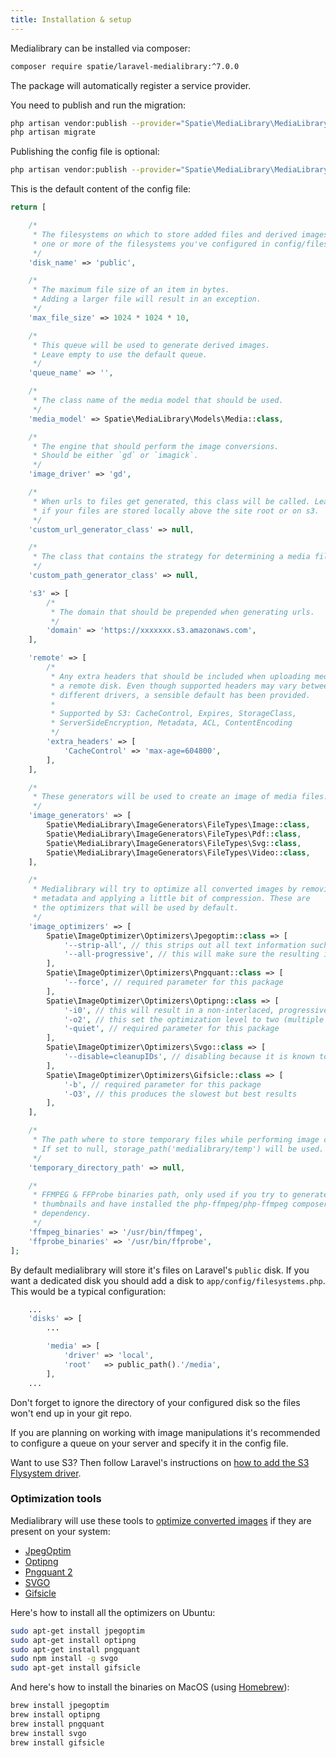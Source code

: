 ```yaml
---
title: Installation & setup
---
```


Medialibrary can be installed via composer:

```bash
composer require spatie/laravel-medialibrary:^7.0.0
```

The package will automatically register a service provider.

You need to publish and run the migration:

```bash
php artisan vendor:publish --provider="Spatie\MediaLibrary\MediaLibraryServiceProvider" --tag="migrations"
php artisan migrate
```

Publishing the config file is optional:

```bash
php artisan vendor:publish --provider="Spatie\MediaLibrary\MediaLibraryServiceProvider" --tag="config"
```

This is the default content of the config file:

```php
return [

    /*
     * The filesystems on which to store added files and derived images by default. Choose
     * one or more of the filesystems you've configured in config/filesystems.php.
     */
    'disk_name' => 'public',

    /*
     * The maximum file size of an item in bytes.
     * Adding a larger file will result in an exception.
     */
    'max_file_size' => 1024 * 1024 * 10,

    /*
     * This queue will be used to generate derived images.
     * Leave empty to use the default queue.
     */
    'queue_name' => '',

    /*
     * The class name of the media model that should be used.
     */
    'media_model' => Spatie\MediaLibrary\Models\Media::class,

    /*
     * The engine that should perform the image conversions.
     * Should be either `gd` or `imagick`.
     */
    'image_driver' => 'gd',

    /*
     * When urls to files get generated, this class will be called. Leave empty
     * if your files are stored locally above the site root or on s3.
     */
    'custom_url_generator_class' => null,

    /*
     * The class that contains the strategy for determining a media file's path.
     */
    'custom_path_generator_class' => null,

    's3' => [
        /*
         * The domain that should be prepended when generating urls.
         */
        'domain' => 'https://xxxxxxx.s3.amazonaws.com',
    ],

    'remote' => [
        /*
         * Any extra headers that should be included when uploading media to
         * a remote disk. Even though supported headers may vary between
         * different drivers, a sensible default has been provided.
         *
         * Supported by S3: CacheControl, Expires, StorageClass,
         * ServerSideEncryption, Metadata, ACL, ContentEncoding
         */
        'extra_headers' => [
            'CacheControl' => 'max-age=604800',
        ],
    ],

    /*
     * These generators will be used to create an image of media files.
     */
    'image_generators' => [
        Spatie\MediaLibrary\ImageGenerators\FileTypes\Image::class,
        Spatie\MediaLibrary\ImageGenerators\FileTypes\Pdf::class,
        Spatie\MediaLibrary\ImageGenerators\FileTypes\Svg::class,
        Spatie\MediaLibrary\ImageGenerators\FileTypes\Video::class,
    ],

    /*
     * Medialibrary will try to optimize all converted images by removing
     * metadata and applying a little bit of compression. These are
     * the optimizers that will be used by default.
     */
    'image_optimizers' => [
        Spatie\ImageOptimizer\Optimizers\Jpegoptim::class => [
            '--strip-all', // this strips out all text information such as comments and EXIF data
            '--all-progressive', // this will make sure the resulting image is a progressive one
        ],
        Spatie\ImageOptimizer\Optimizers\Pngquant::class => [
            '--force', // required parameter for this package
        ],
        Spatie\ImageOptimizer\Optimizers\Optipng::class => [
            '-i0', // this will result in a non-interlaced, progressive scanned image
            '-o2', // this set the optimization level to two (multiple IDAT compression trials)
            '-quiet', // required parameter for this package
        ],
        Spatie\ImageOptimizer\Optimizers\Svgo::class => [
            '--disable=cleanupIDs', // disabling because it is known to cause troubles
        ],
        Spatie\ImageOptimizer\Optimizers\Gifsicle::class => [
            '-b', // required parameter for this package
            '-O3', // this produces the slowest but best results
        ],
    ],

    /*
     * The path where to store temporary files while performing image conversions.
     * If set to null, storage_path('medialibrary/temp') will be used.
     */
    'temporary_directory_path' => null,

    /*
     * FFMPEG & FFProbe binaries path, only used if you try to generate video
     * thumbnails and have installed the php-ffmpeg/php-ffmpeg composer
     * dependency.
     */
    'ffmpeg_binaries' => '/usr/bin/ffmpeg',
    'ffprobe_binaries' => '/usr/bin/ffprobe',
];
```

By default medialibrary will store it's files on Laravel's `public` disk. If you want a dedicated disk you should add a disk to `app/config/filesystems.php`. This would be a typical configuration:

```php
    ...
    'disks' => [
        ...

        'media' => [
            'driver' => 'local',
            'root'   => public_path().'/media',
        ],
    ...
```

Don't forget to ignore the directory of your configured disk so the files won't end up in your git repo.

If you are planning on working with image manipulations it's recommended to configure a queue on your server and specify it in the config file.

Want to use S3? Then follow Laravel's instructions on [how to add the S3 Flysystem driver](https://laravel.com/docs/5.5/filesystem#configuration).

### Optimization tools

Medialibrary will use these tools to [optimize converted images](https://docs.spatie.be/laravel-medialibrary/v7/converting-images/optimizing-converted-images) if they are present on your system:

- [JpegOptim](http://freecode.com/projects/jpegoptim)
- [Optipng](http://optipng.sourceforge.net/)
- [Pngquant 2](https://pngquant.org/)
- [SVGO](https://github.com/svg/svgo)
- [Gifsicle](http://www.lcdf.org/gifsicle/)

Here's how to install all the optimizers on Ubuntu:

```bash
sudo apt-get install jpegoptim
sudo apt-get install optipng
sudo apt-get install pngquant
sudo npm install -g svgo
sudo apt-get install gifsicle
```

And here's how to install the binaries on MacOS (using [Homebrew](https://brew.sh/)):

```bash
brew install jpegoptim
brew install optipng
brew install pngquant
brew install svgo
brew install gifsicle
```
